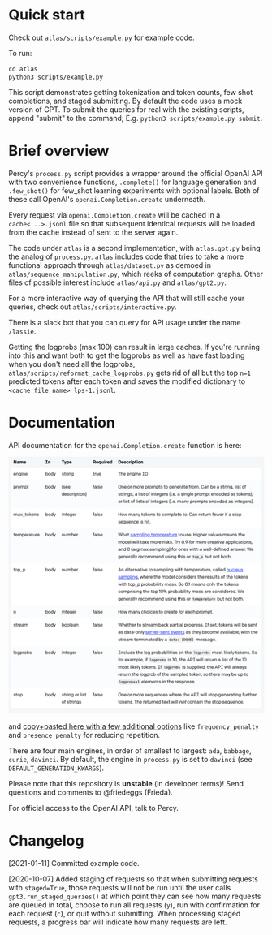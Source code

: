 # Quick start
Check out `atlas/scripts/example.py` for example code.

To run:
```
cd atlas
python3 scripts/example.py
```
This script demonstrates getting tokenization and token counts, few shot completions, and staged submitting. By default the code uses a mock version of GPT. To submit the queries for real with the existing scripts, append "submit" to the command; E.g. `python3 scripts/example.py submit`.

# Brief overview

Percy's `process.py` script provides a wrapper around the official OpenAI API with two convenience functions, `.complete()` for language generation and `.few_shot()` for few_shot learning experiments with optional labels. Both of these call OpenAI's `openai.Completion.create` underneath. 

Every request via `openai.Completion.create` will be cached in a `cache<...>.jsonl` file so that subsequent identical requests will be loaded from the cache instead of sent to the server again. 

The code under `atlas` is a second implementation, with `atlas.gpt.py` being the analog of `process.py`. `atlas` includes code that tries to take a more functional approach through `atlas/dataset.py` as demoed in `atlas/sequence_manipulation.py`, which reeks of computation graphs. Other files of possible interest include `atlas/api.py` and `atlas/gpt2.py`. 

For a more interactive way of querying the API that will still cache your queries, check out `atlas/scripts/interactive.py`.

There is a slack bot that you can query for API usage under the name `/lassie`.

Getting the logprobs (max 100) can result in large caches. If you're running into this and want both to get the logprobs as well as have fast loading when you don't need all the logprobs, `atlas/scripts/reformat_cache_logprobs.py` gets rid of all but the top `n=1` predicted tokens after each token and saves the modified dictionary to `<cache_file_name>_lps-1.jsonl`.

# Documentation

API documentation for the `openai.Completion.create` function is here:
<!-- ![OpenAI GPT-3 API documentation](API_documentation.png){:height="700px" width="400px"} -->
<img src="API_documentation.png" width="700">

and [copy+pasted here with a few additional options](https://docs.google.com/document/d/1iLeez_3vCMuRZitx1-SiE3-dG0U3mNCJrVtWWi3FHZE/edit#heading=h.rt93chqs6g9e) like `frequency_penalty` and `presence_penalty` for reducing repetition. 

There are four main engines, in order of smallest to largest: `ada`, `babbage`, `curie`, `davinci`. By default, the engine in `process.py` is set to `davinci` (see `DEFAULT_GENERATION_KWARGS`).

Please note that this repository is **unstable** (in developer terms)! Send questions and comments to @friedeggs (Frieda). 

For official access to the OpenAI API, talk to Percy. 

# Changelog

[2021-01-11] Committed example code. 

[2020-10-07] Added staging of requests so that when submitting requests with `staged=True`, those requests will not be run until the user calls `gpt3.run_staged_queries()` at which point they can see how many requests are queued in total, choose to run all requests (`y`), run with confirmation for each request (`c`), or quit without submitting. When processing staged requests, a progress bar will indicate how many requests are left. 